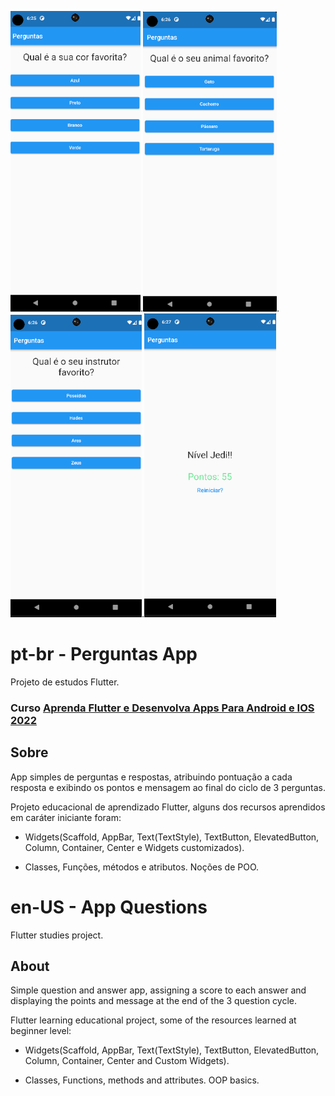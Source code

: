 ![Imagem 1](imgrdm/imgrdm1.png).![Imagem 2](imgrdm/imgrdm2.png).![Imagem 3](imgrdm/imgrdm3.png).![Imagem 4](imgrdm/imgrdm4.png)


# pt-br - Perguntas App

  

Projeto de estudos Flutter. 

### Curso  [Aprenda Flutter e Desenvolva Apps Para Android e IOS 2022](https://udemy.com/course/curso-flutter/)

  

## Sobre

  

App simples de perguntas e respostas, atribuindo pontuação a cada resposta e exibindo os pontos e mensagem ao final do ciclo de 3 perguntas.

  

Projeto educacional de aprendizado Flutter, alguns dos recursos aprendidos em caráter iniciante foram:

  

- Widgets(Scaffold, AppBar, Text(TextStyle), TextButton, ElevatedButton, Column, Container, Center e Widgets customizados).

- Classes, Funções, métodos e atributos. Noções de POO.

  
  

# en-US - App Questions

  

Flutter studies project.

  

## About

  

Simple question and answer app, assigning a score to each answer and displaying the points and message at the end of the 3 question cycle.

  

Flutter learning educational project, some of the resources learned at beginner level:

  

- Widgets(Scaffold, AppBar, Text(TextStyle), TextButton, ElevatedButton, Column, Container, Center and Custom Widgets).

- Classes, Functions, methods and attributes. OOP basics.
